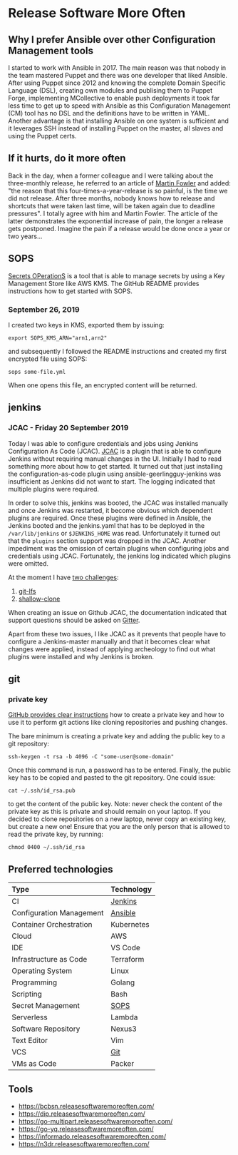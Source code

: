 # Release Software More Often

## Why I prefer Ansible over other Configuration Management tools

I started to work with Ansible in 2017. The main reason was that nobody in the team mastered Puppet and there was one developer that liked Ansible. After using Puppet since 2012 and knowing the complete Domain Specific Language (DSL), creating own modules and publising them to Puppet Forge, implementing MCollective to enable push deployments it took far less time to get up to speed with Ansible as this Configuration Management (CM) tool has no DSL and the definitions have to be written in YAML. Another advantage is that installing Ansible on one system is sufficient and it leverages SSH instead of installing Puppet on the master, all slaves and using the Puppet certs.

## If it hurts, do it more often

Back in the day, when a former colleague and I were talking about the three-monthly release,
he referred to an article of [Martin Fowler](https://martinfowler.com/bliki/FrequencyReducesDifficulty.html)
and added: "the reason that this four-times-a-year-release is so painful, is the time we did not release.
After three months, nobody knows how to release and shortcuts that were taken last time, will be taken again
due to deadline pressures". I totally agree with him and Martin Fowler. The article of the latter demonstrates
the exponential increase of pain, the longer a release gets postponed. Imagine the pain if a release would be
done once a year or two years...

## SOPS

[Secrets OPerationS](https://github.com/mozilla/sops) is a tool that is able
to manage secrets by using a Key Management Store like AWS KMS. The GitHub
README provides instructions how to get started with SOPS.

### September 26, 2019

I created two keys in KMS, exported them by issuing:

```
export SOPS_KMS_ARN="arn1,arn2"
```

and subsequently I followed the README instructions and created my first
encrypted file using SOPS:

```
sops some-file.yml
```

When one opens this file, an encrypted content will be returned.

## jenkins

### JCAC - Friday 20 September 2019

Today I was able to configure credentials and jobs using Jenkins Configuration As Code (JCAC).
[JCAC](https://github.com/jenkinsci/configuration-as-code-plugin) is a plugin that is able to
configure Jenkins without requiring manual changes in the UI. Initially I had to read something
more about how to get started. It turned out that just installing the configuration-as-code
plugin using ansible-geerlingguy-jenkins was insufficient as Jenkins did not want to start.
The logging indicated that multiple plugins were required.

In order to solve this, jenkins was booted, the JCAC was installed manually and once Jenkins
was restarted, it become obvious which dependent plugins are required. Once these plugins were
defined in Ansible, the Jenkins booted and the jenkins.yaml that has to be deployed in the
`/var/lib/jenkins` or `$JENKINS_HOME` was read. Unfortunately it turned out that the `plugins`
section support was dropped in the JCAC. Another impediment was the omission of certain plugins
when configuring jobs and credentials using JCAC. Fortunately, the jenkins log indicated which
plugins were omitted.

At the moment I have
[two challenges](https://gitter.im/jenkinsci/configuration-as-code-plugin?at=5d87457c5ab9361694381b5d):

1. [git-lfs](https://devops.stackexchange.com/q/9225/210)
1. [shallow-clone](https://devops.stackexchange.com/q/9229/210)

When creating an issue on Github JCAC, the documentation indicated that support questions should be
asked on [Gitter](https://gitter.im/jenkinsci/configuration-as-code-plugin).

Apart from these two issues, I like JCAC as it prevents that people have to configure a
Jenkins-master manually and that it becomes clear what changes were applied, instead of applying
archeology to find out what plugins were installed and why Jenkins is broken.

## git

### private key

[GitHub provides clear instructions](https://help.github.com/en/github/authenticating-to-github/generating-a-new-ssh-key-and-adding-it-to-the-ssh-agent)
how to create a private key and how to use it to perform git actions like
cloning repositories and pushing changes.

The bare minimum is creating a private key and adding the public key to a git
repository:

```
ssh-keygen -t rsa -b 4096 -C "some-user@some-domain"
```

Once this command is run, a password has to be entered. Finally, the public
key has to be copied and pasted to the git repository. One could issue:

```
cat ~/.ssh/id_rsa.pub
```

to get the content of the public key. Note: never check the content of the
private key as this is private and should remain on your laptop. If you
decided to clone repositories on a new laptop, never copy an existing
key, but create a new one! Ensure that you are the only person that is
allowed to read the private key, by running:

```
chmod 0400 ~/.ssh/id_rsa
```

## Preferred technologies

| Type                     | Technology           |
|:-------------------------|:---------------------|
| CI                       | [Jenkins](jenkins.md)|
| Configuration Management | [Ansible](ansible.md)|
| Container Orchestration  | Kubernetes           |
| Cloud                    | AWS                  |
| IDE                      | VS Code              |
| Infrastructure as Code   | Terraform            |
| Operating System         | Linux                |
| Programming              | Golang               |
| Scripting                | Bash                 |
| Secret Management        | [SOPS](sops.md)      |
| Serverless               | Lambda               |
| Software Repository      | Nexus3               |
| Text Editor              | Vim                  |
| VCS                      | [Git](git.md)        |
| VMs as Code              | Packer               |

## Tools

* <https://bcbsn.releasesoftwaremoreoften.com/>
* <https://dip.releasesoftwaremoreoften.com/>
* <https://go-multipart.releasesoftwaremoreoften.com/>
* <https://go-yq.releasesoftwaremoreoften.com/>
* <https://informado.releasesoftwaremoreoften.com/>
* <https://n3dr.releasesoftwaremoreoften.com/>
